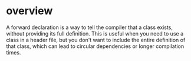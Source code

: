 # overview
A forward declaration is a way to tell the compiler that a class exists, without providing its full definition. This is useful when you need to use a class in a header file, but you don't want to include the entire definition of that class, which can lead to circular dependencies or longer compilation times.

